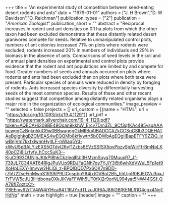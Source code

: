 +++
title = "An experimental study of competition between seed-eating desert rodents and ants"
date = "1979-01-01"
authors = ["J. H Brown","D. W Davidson","O. Reichman"]
publication_types = ["2"]
publication = "_American Zoologist_"
publication_short = ""
abstract = "Reciprocal increases in rodent and ant densities on 0.1 ha plots from which the other taxon had been excluded demonstrate that these distantly related desert granivores compete for seeds. Relative to unmanipulated control plots, numbers of ant colonies increased 71% on plots where rodents were excluded; rodents increased 20% in numbers of individuals and 29% in biomass in the absence of ants. Comparisons of seed levels in the soil and of annual plant densities on experimental and control plots provide evidence that the rodent and ant populations are limited by and compete for food. Greater numbers of seeds and annuals occurred on plots where rodents and ants had been excluded than on plots where both taxa were present. Particular species of annuals were reduced in density by foraging of rodents. Ants increased species diversity by differentially harvesting seeds of the most common species. Results of these and other recent studies suggest that competition among distantly related organisms plays a major role in the organization of ecological communities."
image_preview = ""
selected = false
projects = []
url_custom = [{name = "HTML", url = "https://doi.org/10.1093/icb/19.4.1129"}]
url_pdf = "https://watermark.silverchair.com/19-4-1129.pdf?token=AQECAHi208BE49Ooan9kkhW_Ercy7Dm3ZL_9Cf3qfKAc485ysgAAAbcwggGzBgkqhkiG9w0BBwagggGkMIIBoAIBADCCAZkGCSqGSIb3DQEHATAeBglghkgBZQMEAS4wEQQMb8kfIywtrt5b0DWbAgEQgIIBapETFY9ZZiQ_ixwBnjVm7kxfxIwnnHyjtLF-mWaq5Yd-xWvUSpBALYizEXS5OTdyl26yf1Zzbs8EVzSSfSX5ovPbzvSjoWirFfrBmNpLK40pCZj8ILrfvfy_hCccSuK3--KjuCI993OUNjhJKtkPlBhkCkzleqlRJI3HMzmSuyq70MuuxR7_Jf-739JL7C34XAT64RlgJPuVUp9RDJFaGNh7qy7YJiY3i5t6whXdVWuL5Fp1et9XoHpLEXY-Imvvw2HLlQi_z-BPQlQQD7Px6OK7n9DD-r7hU22seFmMwnS1RSRiP9LICgspbpY64jxtOVBot2B5_hhUipR0BJEGVu3pxJTrTVW5cJU3IHdbonaOXkJIKVaFFWih5UT0fXj2r9orNL994yat5NW44GSf_QA78fIZoztcCt-Y8EEmv92rTV4iW4iYHca94T1RJYxdTLzuJ0f6AJ88jDBfKENLfl1G4cgx4NgTHdNq"
math = true
highlight = true
[header]
image = ""
caption = ""
+++

